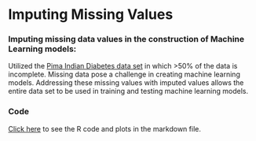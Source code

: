 # Imputing Missing Values

### Imputing missing data values in the construction of Machine Learning models:  

Utilized the <A HREF="https://archive.ics.uci.edu/ml/datasets/Pima+Indians+Diabetes">Pima Indian Diabetes data set</A> in which >50% of the data is incomplete.  Missing data pose a challenge in creating machine learning models.  Addressing these missing values with imputed values allows the entire data set to be used in training and testing machine learning models.

### Code

<A HREF="MissingValues_DiabetesData.md">Click here</A> to see the R code and plots in the markdown file.
